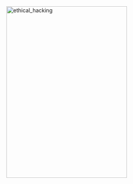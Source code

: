 <img width="316" height="449" alt="ethical_hacking" src="https://github.com/user-attachments/assets/eb68ff22-c609-4cbd-a5fe-8de6b19610bd" />

